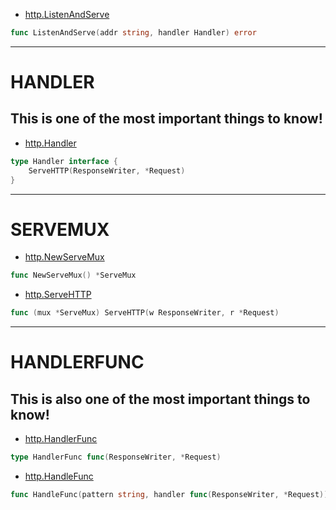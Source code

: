 
- [http.ListenAndServe](https://godoc.org/net/http#ListenAndServe)
``` Go
func ListenAndServe(addr string, handler Handler) error
```

********************
# HANDLER

## This is one of the most important things to know!

- [http.Handler](https://godoc.org/net/http#Handler)
``` Go
type Handler interface {
    ServeHTTP(ResponseWriter, *Request)
}
```

********************
# SERVEMUX

- [http.NewServeMux](https://godoc.org/net/http#NewServeMux)
``` Go
func NewServeMux() *ServeMux
```

- [http.ServeHTTP](https://godoc.org/net/http#ServeMux.ServeHTTP)
``` Go
func (mux *ServeMux) ServeHTTP(w ResponseWriter, r *Request)
```

********************
# HANDLERFUNC

## This is also one of the most important things to know!

- [http.HandlerFunc](https://godoc.org/net/http#HandlerFunc)
``` Go
type HandlerFunc func(ResponseWriter, *Request)
```

- [http.HandleFunc](https://godoc.org/net/http#HandleFunc)
``` Go
func HandleFunc(pattern string, handler func(ResponseWriter, *Request))
```
